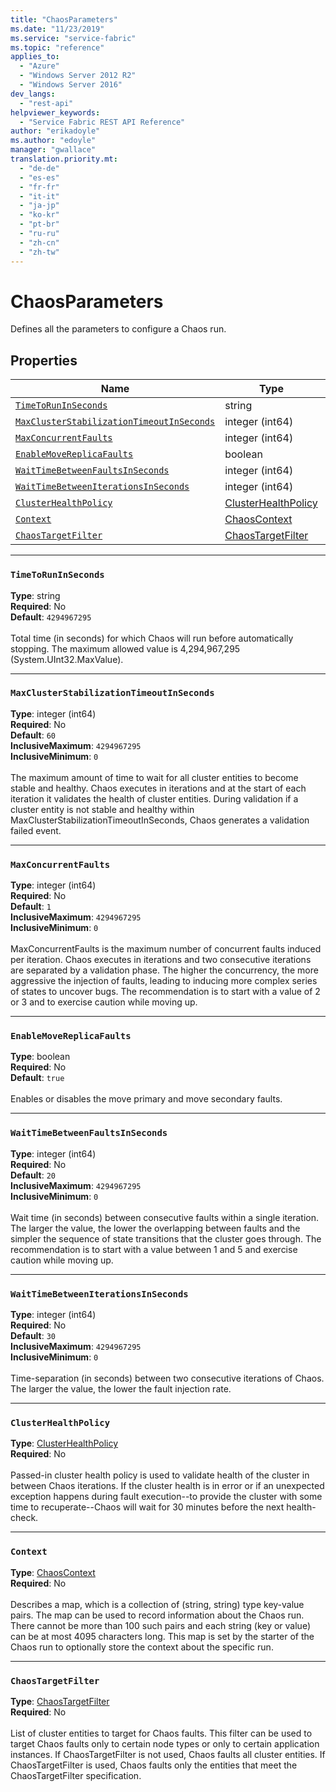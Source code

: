 ```yaml
---
title: "ChaosParameters"
ms.date: "11/23/2019"
ms.service: "service-fabric"
ms.topic: "reference"
applies_to: 
  - "Azure"
  - "Windows Server 2012 R2"
  - "Windows Server 2016"
dev_langs: 
  - "rest-api"
helpviewer_keywords: 
  - "Service Fabric REST API Reference"
author: "erikadoyle"
ms.author: "edoyle"
manager: "gwallace"
translation.priority.mt: 
  - "de-de"
  - "es-es"
  - "fr-fr"
  - "it-it"
  - "ja-jp"
  - "ko-kr"
  - "pt-br"
  - "ru-ru"
  - "zh-cn"
  - "zh-tw"
---
```

# ChaosParameters

Defines all the parameters to configure a Chaos run.


## Properties
| Name | Type | Required |
| --- | --- | --- |
| [`TimeToRunInSeconds`](#timetoruninseconds) | string | No |
| [`MaxClusterStabilizationTimeoutInSeconds`](#maxclusterstabilizationtimeoutinseconds) | integer (int64) | No |
| [`MaxConcurrentFaults`](#maxconcurrentfaults) | integer (int64) | No |
| [`EnableMoveReplicaFaults`](#enablemovereplicafaults) | boolean | No |
| [`WaitTimeBetweenFaultsInSeconds`](#waittimebetweenfaultsinseconds) | integer (int64) | No |
| [`WaitTimeBetweenIterationsInSeconds`](#waittimebetweeniterationsinseconds) | integer (int64) | No |
| [`ClusterHealthPolicy`](#clusterhealthpolicy) | [ClusterHealthPolicy](sfclient-v70-model-clusterhealthpolicy.md) | No |
| [`Context`](#context) | [ChaosContext](sfclient-v70-model-chaoscontext.md) | No |
| [`ChaosTargetFilter`](#chaostargetfilter) | [ChaosTargetFilter](sfclient-v70-model-chaostargetfilter.md) | No |

____
### `TimeToRunInSeconds`
__Type__: string <br/>
__Required__: No<br/>
__Default__: `4294967295` <br/>
<br/>
Total time (in seconds) for which Chaos will run before automatically stopping. The maximum allowed value is 4,294,967,295 (System.UInt32.MaxValue).


____
### `MaxClusterStabilizationTimeoutInSeconds`
__Type__: integer (int64) <br/>
__Required__: No<br/>
__Default__: `60` <br/>
__InclusiveMaximum__: `4294967295` <br/>
__InclusiveMinimum__: `0` <br/>
<br/>
The maximum amount of time to wait for all cluster entities to become stable and healthy. Chaos executes in iterations and at the start of each iteration it validates the health of cluster entities.
During validation if a cluster entity is not stable and healthy within MaxClusterStabilizationTimeoutInSeconds, Chaos generates a validation failed event.


____
### `MaxConcurrentFaults`
__Type__: integer (int64) <br/>
__Required__: No<br/>
__Default__: `1` <br/>
__InclusiveMaximum__: `4294967295` <br/>
__InclusiveMinimum__: `0` <br/>
<br/>
MaxConcurrentFaults is the maximum number of concurrent faults induced per iteration.
Chaos executes in iterations and two consecutive iterations are separated by a validation phase.
The higher the concurrency, the more aggressive the injection of faults, leading to inducing more complex series of states to uncover bugs.
The recommendation is to start with a value of 2 or 3 and to exercise caution while moving up.


____
### `EnableMoveReplicaFaults`
__Type__: boolean <br/>
__Required__: No<br/>
__Default__: `true` <br/>
<br/>
Enables or disables the move primary and move secondary faults.


____
### `WaitTimeBetweenFaultsInSeconds`
__Type__: integer (int64) <br/>
__Required__: No<br/>
__Default__: `20` <br/>
__InclusiveMaximum__: `4294967295` <br/>
__InclusiveMinimum__: `0` <br/>
<br/>
Wait time (in seconds) between consecutive faults within a single iteration.
The larger the value, the lower the overlapping between faults and the simpler the sequence of state transitions that the cluster goes through.
The recommendation is to start with a value between 1 and 5 and exercise caution while moving up.


____
### `WaitTimeBetweenIterationsInSeconds`
__Type__: integer (int64) <br/>
__Required__: No<br/>
__Default__: `30` <br/>
__InclusiveMaximum__: `4294967295` <br/>
__InclusiveMinimum__: `0` <br/>
<br/>
Time-separation (in seconds) between two consecutive iterations of Chaos.
The larger the value, the lower the fault injection rate.


____
### `ClusterHealthPolicy`
__Type__: [ClusterHealthPolicy](sfclient-v70-model-clusterhealthpolicy.md) <br/>
__Required__: No<br/>
<br/>
Passed-in cluster health policy is used to validate health of the cluster in between Chaos iterations. If the cluster health is in error or if an unexpected exception happens during fault execution--to provide the cluster with some time to recuperate--Chaos will wait for 30 minutes before the next health-check.


____
### `Context`
__Type__: [ChaosContext](sfclient-v70-model-chaoscontext.md) <br/>
__Required__: No<br/>
<br/>
Describes a map, which is a collection of (string, string) type key-value pairs. The map can be used to record information about
the Chaos run. There cannot be more than 100 such pairs and each string (key or value) can be at most 4095 characters long.
This map is set by the starter of the Chaos run to optionally store the context about the specific run.


____
### `ChaosTargetFilter`
__Type__: [ChaosTargetFilter](sfclient-v70-model-chaostargetfilter.md) <br/>
__Required__: No<br/>
<br/>
List of cluster entities to target for Chaos faults.
This filter can be used to target Chaos faults only to certain node types or only to certain application instances. If ChaosTargetFilter is not used, Chaos faults all cluster entities.
If ChaosTargetFilter is used, Chaos faults only the entities that meet the ChaosTargetFilter specification.

